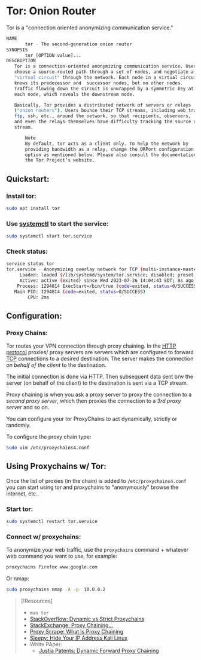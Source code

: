 
# Tor: Onion Router
Tor is a "connection oriented anonymizing communication service."
```bash
NAME
       tor - The second-generation onion router
SYNOPSIS
       tor [OPTION value]...
DESCRIPTION
   Tor is a connection-oriented anonymizing communication service. Users 
   choose a source-routed path through a set of nodes, and negotiate a
   "virtual circuit" through the network. Each node in a virtual circuit
   knows its predecessor and  successor nodes, but no other nodes.
   Traffic flowing down the circuit is unwrapped by a symmetric key at
   each node, which reveals the downstream node.

   Basically, Tor provides a distributed network of servers or relays
   ("onion routers"). Users bounce their TCP streams, including web traffic,
   ftp, ssh, etc., around the network, so that recipients, observers, 
   and even the relays themselves have difficulty tracking the source of the
   stream.

	   Note
	   By default, tor acts as a client only. To help the network by
	   providing bandwidth as a relay, change the ORPort configuration
	   option as mentioned below. Please also consult the documentation on
	   the Tor Project’s website.
```

## Quickstart:
### Install tor:
```bash
sudo apt install tor
```

### Use [systemctl](/computers/linux/linux-processes.md) to start the service:
```bash
sudo systemctl start tor.service
```

### Check status:
```bash
service status tor
tor.service - Anonymizing overlay network for TCP (multi-instance-master)
     Loaded: loaded (/lib/systemd/system/tor.service; disabled; preset: disabled)
     Active: active (exited) since Wed 2023-07-26 14:04:43 EDT; 8s ago
    Process: 1294814 ExecStart=/bin/true (code=exited, status=0/SUCCESS)
   Main PID: 1294814 (code=exited, status=0/SUCCESS)
        CPU: 2ms
```

## Configuration:
### Proxy Chains:
Tor routes your VPN connection through proxy chaining. In the [HTTP protocol](www/HTTP.md) proxies/ proxy servers are servers which are configured to forward [TCP](/networking/protocols/TCP.md) connections to a desired destination. The server makes the connection *on behalf of the client* to the destination.

The initial connection is done via HTTP. Then subsequent data sent b/w the server (on behalf of the client) to the destination is sent via a TCP stream.

Proxy chaining is when you ask a proxy server to proxy the connection to a *second proxy server*, which then proxies the connection to a *3rd proxy server* and so on.

You can configure your tor ProxyChains to act dynamically, strictly or randomly.

To configure the proxy chain type:
```bash
sudo vim /etc/proxychains4.conf
```

## Using Proxychains w/ Tor:
Once the list of proxies (in the chain) is added to `/etc/proxychains4.conf` you can start using tor and proxychains to "anonymously" browse the internet, etc..

### Start tor:
```bash
sudo systemctl restart tor.service
```

### Connect w/ proxychains:
To anonymize your web traffic, use the `proxychains` command + whatever web command you want to use, for example:
```bash
proxychains firefox www.google.com
```
Or nmap:
```bash
sudo proxychains nmap -A -p- 10.0.0.2
```


> [!Resources]
> - `man tor`
> - [StackOverflow: Dynamic vs Strict Proxychains](https://stackoverflow.com/questions/20584281/differences-between-proxy-and-dynamic-proxy-patterns)
> - [StackExchange: Proxy Chaining...](https://superuser.com/questions/1213774/proxy-chaining-how-does-it-exactly-work)
> - [Proxy Scrape: What is Proxy Chaining](https://proxyscrape.com/blog/proxy-chaining#what-is-a-proxy)
> - [Sleepy: Hide Your IP Address Kali Linux](https://www.youtube.com/watch?v=fZuZ81cEh_8)
> - White PAper:
> 	- [Justia Patents: Dynamic Forward Proxy Chaining](https://patents.justia.com/patent/11637812)